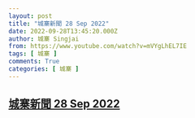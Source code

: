 ```yaml
---
layout: post
title: "城寨新聞 28 Sep 2022"
date: 2022-09-28T13:45:20.000Z
author: 城寨 Singjai
from: https://www.youtube.com/watch?v=mVYgLhEL7IE
tags: [ 城寨 ]
comments: True
categories: [ 城寨 ]
---
```

<!--1664372720000-->
[城寨新聞 28 Sep 2022](https://www.youtube.com/watch?v=mVYgLhEL7IE)
------

<div>

</div>
